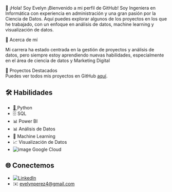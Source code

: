 👋 ¡Hola! Soy Evelyn
¡Bienvenido a mi perfil de GitHub! Soy Ingeniera en Informática con experiencia en administración y una gran pasión por la Ciencia de Datos. Aquí puedes explorar algunos de los proyectos en los que he trabajado, con un enfoque en análisis de datos, machine learning y visualización de datos.

🙋 Acerca de mí

Mi carrera ha estado centrada en la gestión de proyectos y análisis de datos, pero siempre estoy aprendiendo nuevas habilidades, especialmente en el área de ciencia de datos y Marketing Digital

🚀 Proyectos Destacados <br>
Puedes ver todos mis proyectos en GitHub [aquí](https://github.com/eveper13?tab=repositories).

## 🛠️ Habilidades  
- [🐍 ](https://camo.githubusercontent.com/6ac3ab6a03ee3f330d350ae7a7f34b91de4add8b676fdda033814159f5e36cdc/687474703a2f2f696d672e736869656c64732e696f2f62616467652f2d507974686f6e2d3334366539653f7374796c653d666c61742d737175617265266c6f676f3d707974686f6e266c6f676f436f6c6f723d7768697465)Python  
- 🗄️ SQL  
- 📊 Power BI  
- 📊 Análisis de Datos  
- 🤖 Machine Learning  
- 📈 Visualización de Datos
- ![image](https://github.com/user-attachments/assets/02dfc767-97d8-4d3a-84e1-40af0772da68) Google Cloud



## 🌐 Conectemos  
- [![LinkedIn](https://img.shields.io/badge/LinkedIn-0077B5?style=for-the-badge&logo=linkedin&logoColor=white)](https://www.linkedin.com/in/evelyn-delvalle-p%C3%A9rez/)  
- ✉️ evelynperez4@gmail.com  

